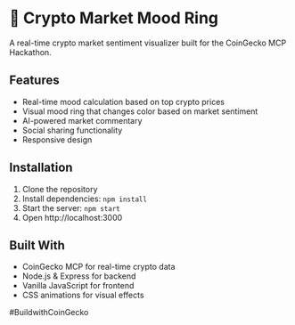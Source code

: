 # 🔮 Crypto Market Mood Ring

A real-time crypto market sentiment visualizer built for the CoinGecko MCP Hackathon.

## Features
- Real-time mood calculation based on top crypto prices
- Visual mood ring that changes color based on market sentiment
- AI-powered market commentary
- Social sharing functionality
- Responsive design

## Installation

1. Clone the repository
2. Install dependencies: `npm install`
3. Start the server: `npm start`
4. Open http://localhost:3000

## Built With
- CoinGecko MCP for real-time crypto data
- Node.js & Express for backend
- Vanilla JavaScript for frontend
- CSS animations for visual effects

#BuildwithCoinGecko
